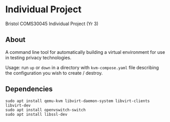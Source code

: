 # Individual Project

Bristol COMS30045 Individual Project (Yr 3)

## About

A command line tool for automatically building a virtual environment for use in testing privacy technologies.

Usage: run `up` or `down` in a directory with `kvm-compose.yaml` file 
describing the configuration you wish to create / destroy.

## Dependencies

```
sudo apt install qemu-kvm libvirt-daemon-system libvirt-clients libvirt-dev
sudo apt install openvswitch-switch
sudo apt install libssl-dev
```

